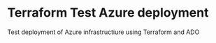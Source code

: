 # Terraform Test Azure deployment

Test deployment of Azure infrastructiure using Terraform and ADO
